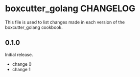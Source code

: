 # boxcutter_golang CHANGELOG

This file is used to list changes made in each version of the boxcutter_golang cookbook.

## 0.1.0

Initial release.

- change 0
- change 1
